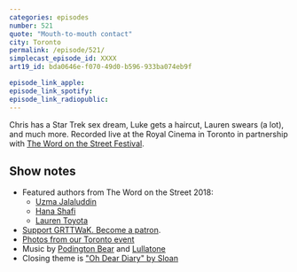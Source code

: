 ```yaml
---
categories: episodes
number: 521
quote: "Mouth-to-mouth contact"
city: Toronto
permalink: /episode/521/
simplecast_episode_id: XXXX
art19_id: bda0646e-f070-49d0-b596-933ba074eb9f

episode_link_apple: 
episode_link_spotify: 
episode_link_radiopublic: 
---
```


Chris has a Star Trek sex dream, Luke gets a haircut, Lauren swears (a lot), and much more. Recorded live at the Royal Cinema in Toronto in partnership with [The Word on the Street Festival](https://thewordonthestreet.ca/toronto/).

## Show notes
* Featured authors from The Word on the Street 2018:
	* [Uzma Jalaluddin](https://thewordonthestreet.ca/toronto/festival/participants/uzma-jalaluddin/)
	* [Hana Shafi](https://thewordonthestreet.ca/toronto/festival/participants/hana-shafi/)
	* [Lauren Toyota](https://www.laurentoyota.com)
* [Support GRTTWaK. Become a patron](https://grownupsreadthingstheywroteaskids.com/support/?utm_source=podcast&utm_medium=referral&utm_campaign=521).
* [Photos from our Toronto event](https://www.facebook.com/media/set/?set=a.10156126957383600&type=1&l=1f202a90d2)
* Music by [Podington Bear](https://geo.itunes.apple.com/us/artist/podington-bear/id250459572?at=10lR7u&mt=1&app=music) and [Lullatone](https://geo.itunes.apple.com/us/artist/lullatone/id34467705?at=10lR7u&mt=1&app=music)
* Closing theme is ["Oh Dear Diary" by Sloan](http://sloan.spinshop.com/details/9850)